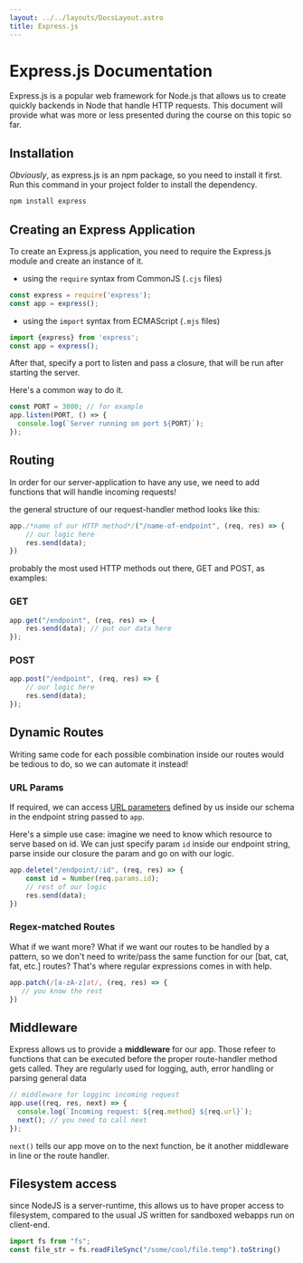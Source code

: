 ```yaml
---
layout: ../../layouts/DocsLayout.astro
title: Express.js
---
```

# Express.js Documentation

Express.js is a popular web framework for Node.js that allows us to create quickly backends in Node that handle HTTP requests. This document will provide what was more or less presented during the course on this topic so far.

## Installation

*Obviously*, as express.js is an npm package, so you need to install it first. Run this command in your project folder to install the dependency.

```sh
npm install express
```

## Creating an Express Application

To create an Express.js application, you need to require the Express.js module and create an instance of it. 

- using the `require` syntax from CommonJS (`.cjs` files)

```js
const express = require('express');
const app = express();
```

- using the `import` syntax from ECMAScript (`.mjs` files)

```js
import {express} from 'express';
const app = express();
```

After that, specify a port to listen and pass a closure, that will be run after starting the server.

Here's a common way to do it.
```js
const PORT = 3000; // for example
app.listen(PORT, () => {
  console.log(`Server running on port ${PORT}`);
});
```

## Routing
In order for our server-application to have any use, we need to add functions that will handle incoming requests!

the general structure of our request-handler method looks like this:

```js
app./*name of our HTTP method*/("/name-of-endpoint", (req, res) => {
    // our logic here
    res.send(data);
})
```

probably the most used HTTP methods out there,
GET and POST, as examples:

### GET
```js
app.get("/endpoint", (req, res) => {
    res.send(data); // put our data here
});
```

### POST
```js
app.post("/endpoint", (req, res) => {
    // our logic here
    res.send(data);
});
```

## Dynamic Routes

Writing same code for each possible combination inside our routes would be tedious to do, so we can automate it instead!

### URL Params

If required, we can access [URL parameters](https://en.wikipedia.org/wiki/Query_string) defined by us inside our schema in the endpoint string passed to `app`.

Here's a simple use case: imagine we need to know which resource to serve based on id. We can just specify param `id` inside our endpoint string, parse inside our closure the param and go on with our logic.

```js
app.delete("/endpoint/:id", (req, res) => {
    const id = Number(req.params.id);
    // rest of our logic
    res.send(data);
})
```

### Regex-matched Routes

What if we want more? What if we want our routes to be handled by a pattern, so we don't need to write/pass the same function for our [bat, cat, fat, etc.] routes? That's where regular expressions comes in with help.

```js
app.patch(/[a-zA-z]at/, (req, res) => { 
   // you know the rest 
})
```

## Middleware
Express allows us to provide a **middleware** for our app. Those refeer to functions that can be executed before the proper route-handler method gets called. They are regularly used for logging, auth, error handling or parsing general data
```js
// middleware for logginc incoming request
app.use((req, res, next) => {
  console.log(`Incoming request: ${req.method} ${req.url}`);
  next(); // you need to call next
});
```
`next()` tells our app move on to the next function, be it another middleware in line or the route handler. 

## Filesystem access
since NodeJS is a server-runtime, this allows us to have proper access to filesystem, compared to the usual JS written for sandboxed webapps run on client-end.

```js
import fs from "fs";
const file_str = fs.readFileSync("/some/cool/file.temp").toString()
```